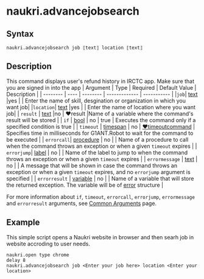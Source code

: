 # naukri.advancejobsearch

## Syntax

```G1ANT
naukri.advancejobsearch job ⟦text⟧ location ⟦text⟧
```

## Description

This command displays user's refund history in IRCTC app. Make sure that you are signed in into the app
| Argument | Type | Required | Default Value | Description |
| -------- | ---- | -------- | ------------- | ----------- |
|`job`| [text](https://manual.g1ant.com/link/G1ANT.Language/G1ANT.Language/Structures/TextStructure.md)  |yes |     | Enter the name of skill, desgination or organization in which you want job|
|`location`| [text](https://manual.g1ant.com/link/G1ANT.Language/G1ANT.Language/Structures/TextStructure.md)  |yes |     | Enter the name of location where you want job|
|  `result`  | [text](https://manual.g1ant.com/link/G1ANT.Language/G1ANT.Language/Structures/TextStructure.md)  |no   | ♥result   |Name of a variable where the command's result will be stored |
| `if`  | [bool](https://manual.g1ant.com/link/G1ANT.Language/G1ANT.Language/Structures/BooleanStructure.md) | no       | true                                                        | Executes the command only if a specified condition is true   |
| `timeout` | [timespan](https://manual.g1ant.com/link/G1ANT.Language/G1ANT.Language/Structures/TimeSpanStructure.md) | no       | [♥timeoutcommand](https://manual.g1ant.com/link/G1ANT.Language/G1ANT.Addon.Core/Variables/TimeoutCommandVariable.md) | Specifies time in milliseconds for G1ANT.Robot to wait for the command to be executed |
| `errorcall`| [procedure](https://manual.g1ant.com/link/G1ANT.Language/G1ANT.Language/Structures/ProcedureStructure.md) | no       |                                                             | Name of a procedure to call when the command throws an exception or when a given `timeout` expires |
| `errorjump`| [label](https://manual.g1ant.com/link/G1ANT.Language/G1ANT.Language/Structures/LabelStructure.md) | no       |                                                             | Name of the label to jump to when the command throws an exception or when a given `timeout` expires |
| `errormessage` | [text](https://manual.g1ant.com/link/G1ANT.Language/G1ANT.Language/Structures/TextStructure.md) | no       |                                                             | A message that will be shown in case the command throws an exception or when a given `timeout` expires, and no `errorjump` argument is specified |
| `errorresult`  | [variable](https://manual.g1ant.com/link/G1ANT.Language/G1ANT.Language/Structures/VariableStructure.md) | no       |                                                             | Name of a variable that will store the returned exception. The variable will be of [error](https://manual.g1ant.com/link/G1ANT.Language/G1ANT.Language/Structures/ErrorStructure.md) structure  |

For more information about `if`, `timeout`, `errorcall`, `errorjump`, `errormessage` and `errorresult` arguments, see [Common Arguments](https://manual.g1ant.com/link/G1ANT.Manual/appendices/common-arguments.md) page.

## Example

This simple script opens a Naukri website in browser and then searh job in website accroding to user needs.

```G1ANT
naukri.open type chrome
delay 8
naukri.advancejobsearch job <Enter your job here> location <Enter your location>
```
